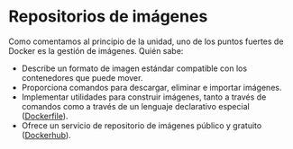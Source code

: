 # Repositorios de imágenes

Como comentamos al principio de la unidad, uno de los puntos fuertes de Docker es la gestión de imágenes. Quién sabe:

- Describe un formato de imagen estándar compatible con los contenedores que puede mover.
- Proporciona comandos para descargar, eliminar e importar imágenes.
- Implementar utilidades para construir imágenes, tanto a través de comandos como a través de un lenguaje declarativo especial ([Dockerfile](https://docs.docker.com/engine/reference/builder/)).
- Ofrece un servicio de repositorio de imágenes público y gratuito ([Dockerhub](https://hub.docker.com/)).